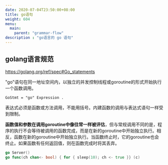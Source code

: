 ```yaml
---
date: 2020-07-04T23:50:00+08:00
title: go语句
weight: 604
menu:
  main:
    parent: "grammar-flow"
description : "go语言的 go 语句"
---
```


## golang语言规范

https://golang.org/ref/spec#Go_statements

"go"语句在同一地址空间内，以独立的并发控制线程或goroutine的形式开始执行一个函数调用。

```
GoStmt = "go" Expression .
```

表达式必须是函数或方法调用，不能用括号。内建函数的调用与表达式语句一样受到限制。

**函数值和参数在调用goroutine中像往常一样被评估**，但与常规调用不同的是，程序的执行不会等待被调用的函数完成，而是在新的goroutine中开始独立执行。相反，函数在新的goroutine中开始独立执行。当函数终止时，它的goroutine也会终止。如果函数有任何返回值，则在函数完成时将其丢弃。

```go
go Server()
go func(ch chan<- bool) { for { sleep(10); ch <- true }} (c)
```

